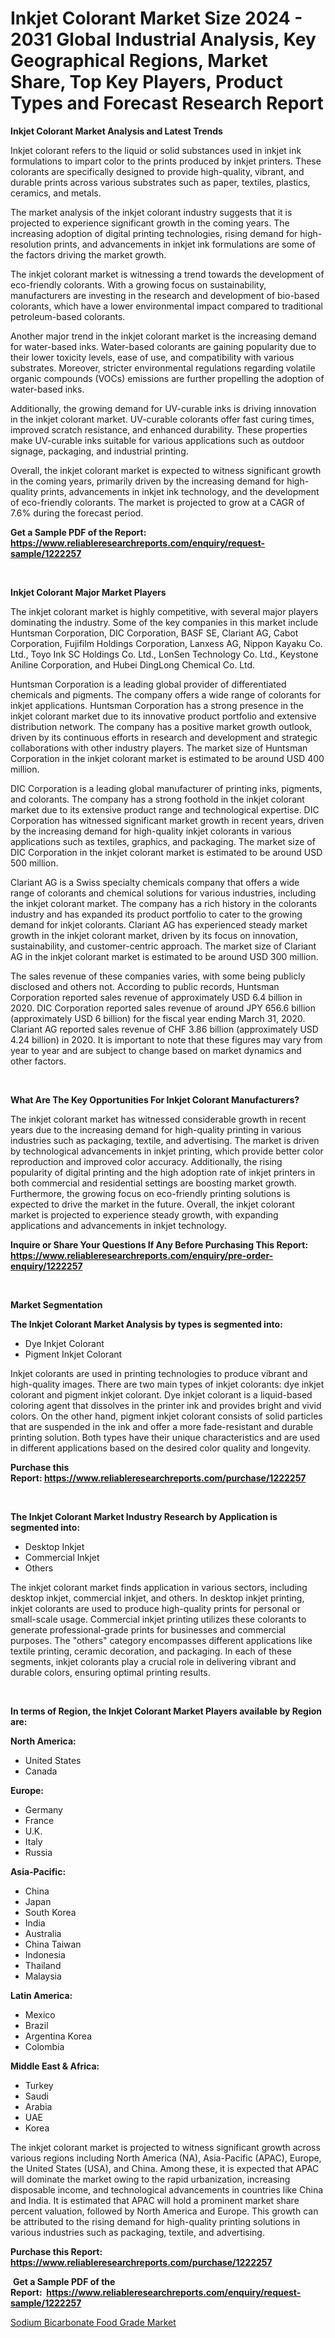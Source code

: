 <p><h1>Inkjet Colorant Market Size 2024 - 2031 Global Industrial Analysis, Key Geographical Regions, Market Share, Top Key Players, Product Types and Forecast Research Report</h1></p><p><strong>Inkjet Colorant Market Analysis and Latest Trends</strong></p>
<p><p>Inkjet colorant refers to the liquid or solid substances used in inkjet ink formulations to impart color to the prints produced by inkjet printers. These colorants are specifically designed to provide high-quality, vibrant, and durable prints across various substrates such as paper, textiles, plastics, ceramics, and metals.</p><p>The market analysis of the inkjet colorant industry suggests that it is projected to experience significant growth in the coming years. The increasing adoption of digital printing technologies, rising demand for high-resolution prints, and advancements in inkjet ink formulations are some of the factors driving the market growth.</p><p>The inkjet colorant market is witnessing a trend towards the development of eco-friendly colorants. With a growing focus on sustainability, manufacturers are investing in the research and development of bio-based colorants, which have a lower environmental impact compared to traditional petroleum-based colorants.</p><p>Another major trend in the inkjet colorant market is the increasing demand for water-based inks. Water-based colorants are gaining popularity due to their lower toxicity levels, ease of use, and compatibility with various substrates. Moreover, stricter environmental regulations regarding volatile organic compounds (VOCs) emissions are further propelling the adoption of water-based inks.</p><p>Additionally, the growing demand for UV-curable inks is driving innovation in the inkjet colorant market. UV-curable colorants offer fast curing times, improved scratch resistance, and enhanced durability. These properties make UV-curable inks suitable for various applications such as outdoor signage, packaging, and industrial printing.</p><p>Overall, the inkjet colorant market is expected to witness significant growth in the coming years, primarily driven by the increasing demand for high-quality prints, advancements in inkjet ink technology, and the development of eco-friendly colorants. The market is projected to grow at a CAGR of 7.6% during the forecast period.</p></p>
<p><strong>Get a Sample PDF of the Report:&nbsp; <a href="https://www.reliableresearchreports.com/enquiry/request-sample/1222257">https://www.reliableresearchreports.com/enquiry/request-sample/1222257</a></strong></p>
<p>&nbsp;</p>
<p><strong>Inkjet Colorant Major Market Players</strong></p>
<p><p>The inkjet colorant market is highly competitive, with several major players dominating the industry. Some of the key companies in this market include Huntsman Corporation, DIC Corporation, BASF SE, Clariant AG, Cabot Corporation, Fujifilm Holdings Corporation, Lanxess AG, Nippon Kayaku Co. Ltd., Toyo Ink SC Holdings Co. Ltd., LonSen Technology Co. Ltd., Keystone Aniline Corporation, and Hubei DingLong Chemical Co. Ltd.</p><p>Huntsman Corporation is a leading global provider of differentiated chemicals and pigments. The company offers a wide range of colorants for inkjet applications. Huntsman Corporation has a strong presence in the inkjet colorant market due to its innovative product portfolio and extensive distribution network. The company has a positive market growth outlook, driven by its continuous efforts in research and development and strategic collaborations with other industry players. The market size of Huntsman Corporation in the inkjet colorant market is estimated to be around USD 400 million.</p><p>DIC Corporation is a leading global manufacturer of printing inks, pigments, and colorants. The company has a strong foothold in the inkjet colorant market due to its extensive product range and technological expertise. DIC Corporation has witnessed significant market growth in recent years, driven by the increasing demand for high-quality inkjet colorants in various applications such as textiles, graphics, and packaging. The market size of DIC Corporation in the inkjet colorant market is estimated to be around USD 500 million.</p><p>Clariant AG is a Swiss specialty chemicals company that offers a wide range of colorants and chemical solutions for various industries, including the inkjet colorant market. The company has a rich history in the colorants industry and has expanded its product portfolio to cater to the growing demand for inkjet colorants. Clariant AG has experienced steady market growth in the inkjet colorant market, driven by its focus on innovation, sustainability, and customer-centric approach. The market size of Clariant AG in the inkjet colorant market is estimated to be around USD 300 million.</p><p>The sales revenue of these companies varies, with some being publicly disclosed and others not. According to public records, Huntsman Corporation reported sales revenue of approximately USD 6.4 billion in 2020. DIC Corporation reported sales revenue of around JPY 656.6 billion (approximately USD 6 billion) for the fiscal year ending March 31, 2020. Clariant AG reported sales revenue of CHF 3.86 billion (approximately USD 4.24 billion) in 2020. It is important to note that these figures may vary from year to year and are subject to change based on market dynamics and other factors.</p></p>
<p>&nbsp;</p>
<p><strong>What Are The Key Opportunities For Inkjet Colorant Manufacturers?</strong></p>
<p><p>The inkjet colorant market has witnessed considerable growth in recent years due to the increasing demand for high-quality printing in various industries such as packaging, textile, and advertising. The market is driven by technological advancements in inkjet printing, which provide better color reproduction and improved color accuracy. Additionally, the rising popularity of digital printing and the high adoption rate of inkjet printers in both commercial and residential settings are boosting market growth. Furthermore, the growing focus on eco-friendly printing solutions is expected to drive the market in the future. Overall, the inkjet colorant market is projected to experience steady growth, with expanding applications and advancements in inkjet technology.</p></p>
<p><strong>Inquire or Share Your Questions If Any Before Purchasing This Report: <a href="https://www.reliableresearchreports.com/enquiry/pre-order-enquiry/1222257">https://www.reliableresearchreports.com/enquiry/pre-order-enquiry/1222257</a></strong></p>
<p>&nbsp;</p>
<p><strong>Market Segmentation</strong></p>
<p><strong>The Inkjet Colorant Market Analysis by types is segmented into:</strong></p>
<p><ul><li>Dye Inkjet Colorant</li><li>Pigment Inkjet Colorant</li></ul></p>
<p><p>Inkjet colorants are used in printing technologies to produce vibrant and high-quality images. There are two main types of inkjet colorants: dye inkjet colorant and pigment inkjet colorant. Dye inkjet colorant is a liquid-based coloring agent that dissolves in the printer ink and provides bright and vivid colors. On the other hand, pigment inkjet colorant consists of solid particles that are suspended in the ink and offer a more fade-resistant and durable printing solution. Both types have their unique characteristics and are used in different applications based on the desired color quality and longevity.</p></p>
<p><strong>Purchase this Report:&nbsp;<a href="https://www.reliableresearchreports.com/purchase/1222257">https://www.reliableresearchreports.com/purchase/1222257</a></strong></p>
<p>&nbsp;</p>
<p><strong>The Inkjet Colorant Market Industry Research by Application is segmented into:</strong></p>
<p><ul><li>Desktop Inkjet</li><li>Commercial Inkjet</li><li>Others</li></ul></p>
<p><p>The inkjet colorant market finds application in various sectors, including desktop inkjet, commercial inkjet, and others. In desktop inkjet printing, inkjet colorants are used to produce high-quality prints for personal or small-scale usage. Commercial inkjet printing utilizes these colorants to generate professional-grade prints for businesses and commercial purposes. The "others" category encompasses different applications like textile printing, ceramic decoration, and packaging. In each of these segments, inkjet colorants play a crucial role in delivering vibrant and durable colors, ensuring optimal printing results.</p></p>
<p>&nbsp;</p>
<p><strong>In terms of Region, the Inkjet Colorant Market Players available by Region are:</strong></p>
<p>
    <p> <strong> North America: </strong>
        <ul>
            <li>United States</li>
            <li>Canada</li>
        </ul>
        </p> 
    <p> <strong> Europe: </strong>
        <ul>
            <li>Germany</li>
            <li>France</li>
            <li>U.K.</li>
            <li>Italy</li>
            <li>Russia</li>
        </ul>
        </p> 
    <p> <strong> Asia-Pacific: </strong>
        <ul>
            <li>China</li>
            <li>Japan</li>
            <li>South Korea</li>
            <li>India</li>
            <li>Australia</li>
            <li>China Taiwan</li>
            <li>Indonesia</li>
            <li>Thailand</li>
            <li>Malaysia</li>
        </ul>
        </p> 
    <p> <strong> Latin America: </strong>
        <ul>
            <li>Mexico</li>
            <li>Brazil</li>
            <li>Argentina Korea</li>
            <li>Colombia</li>
        </ul>
        </p> 
    <p> <strong> Middle East & Africa: </strong>
        <ul>
            <li>Turkey</li>
            <li>Saudi</li>
            <li>Arabia</li>
            <li>UAE</li>
            <li>Korea</li>
        </ul>
    </p>
    </p>
<p><p>The inkjet colorant market is projected to witness significant growth across various regions including North America (NA), Asia-Pacific (APAC), Europe, the United States (USA), and China. Among these, it is expected that APAC will dominate the market owing to the rapid urbanization, increasing disposable income, and technological advancements in countries like China and India. It is estimated that APAC will hold a prominent market share percent valuation, followed by North America and Europe. This growth can be attributed to the rising demand for high-quality printing solutions in various industries such as packaging, textile, and advertising.</p></p>
<p><strong>Purchase this Report: <a href="https://www.reliableresearchreports.com/purchase/1222257">https://www.reliableresearchreports.com/purchase/1222257</a></strong></p>
<p>&nbsp;<strong>Get a Sample PDF of the Report:&nbsp;&nbsp;<a href="https://www.reliableresearchreports.com/enquiry/request-sample/1222257">https://www.reliableresearchreports.com/enquiry/request-sample/1222257</a></strong></p>
<p><strong></strong></p>
<p><p><a href="https://github.com/NorbertYates/Market-Research-Report-List-2/blob/main/sodium-bicarbonate-food-grade-market.md">Sodium Bicarbonate Food Grade Market</a></p></p>